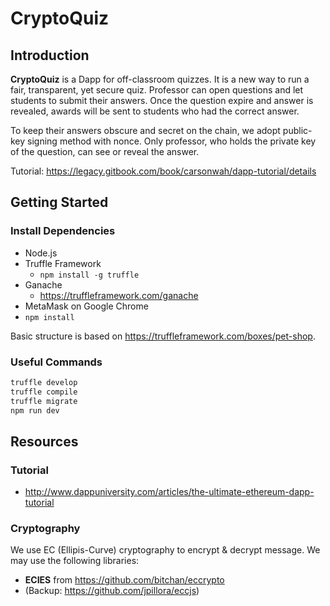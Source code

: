 # CryptoQuiz

## Introduction

**CryptoQuiz** is a Dapp for off-classroom quizzes. It is a new way to run a fair, transparent, yet secure quiz. Professor can open questions and let students to submit their answers. Once the question expire and answer is revealed, awards will be sent to students who had the correct answer.

To keep their answers obscure and secret on the chain, we adopt public-key signing method with nonce. Only professor, who holds the private key of the question, can see or reveal the answer.

Tutorial: https://legacy.gitbook.com/book/carsonwah/dapp-tutorial/details

## Getting Started

### Install Dependencies

- Node.js
- Truffle Framework
  - `npm install -g truffle`
- Ganache
  - https://truffleframework.com/ganache
- MetaMask on Google Chrome
- `npm install`

Basic structure is based on https://truffleframework.com/boxes/pet-shop.

### Useful Commands

```bash
truffle develop
truffle compile
truffle migrate
npm run dev
```

## Resources

### Tutorial

- http://www.dappuniversity.com/articles/the-ultimate-ethereum-dapp-tutorial


### Cryptography

We use EC (Ellipis-Curve) cryptography to encrypt & decrypt message. We may use the following libraries:

- **ECIES** from https://github.com/bitchan/eccrypto
- (Backup: https://github.com/jpillora/eccjs)

